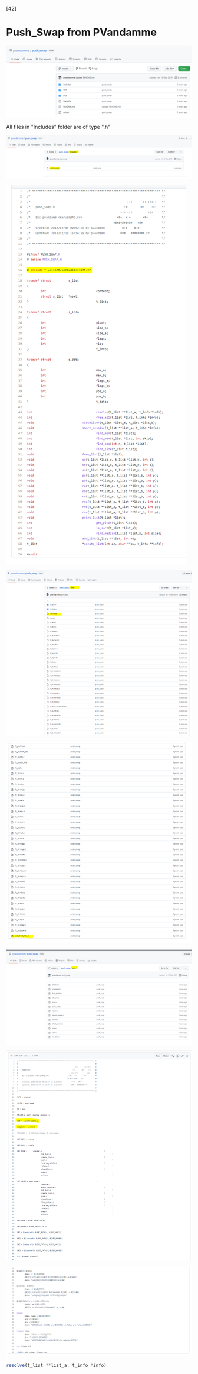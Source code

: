 [42]

# Push_Swap from PVandamme

![[PushSwapPVandamme1.png]](../pictures/PushSwapPVandamme1.png)

All files in "Includes" folder are of type ".h"

![[PushSwapPVandammeIncludes.png]](../pictures/PushSwapPVandammeIncludes.png)

![[PushSwapPVandammeIncludesPushSwap_h.png]](../pictures/PushSwapPVandammeIncludesPushSwap_h.png)

![[PushSwapPVandammeLibft1.png]](../pictures/PushSwapPVandammeLibft1.png)

![[PushSwapPVandammeLibft2.png]](../pictures/PushSwapPVandammeLibft2.png)

![[PushSwapPVandammeSrcs.png]](../pictures/PushSwapPVandammeSrcs.png)

![[PushSwapPVandammeMakefile1.png]](../pictures/PushSwapPVandammeMakefile1.png)

![[PushSwapPVandammeMakefile2.png]](../pictures/PushSwapPVandammeMakefile2.png)


```js
resolve(t_list **list_a, t_info *info)
```

